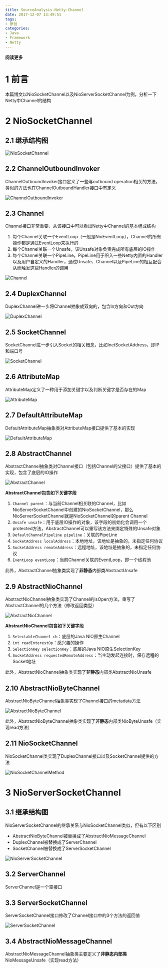 ```yaml
---
title: SourceAnalysis-Netty-Channel
date: 2017-12-07 13:49:51
tags: 
- 原创
categories: 
- Java
- Framework
- Netty
---
```


**阅读更多**

<!--more-->

# 1 前言

本篇博文以NioSocketChannel以及NioServerSocketChannel为例，分析一下Netty中Channel的结构

# 2 NioSocketChannel

## 2.1 继承结构图

![NioSocketChannel](/images/SourceAnalysis-Netty-Channel/NioSocketChannel.png)

## 2.2 ChannelOutboundInvoker

ChannelOutboundInvoker接口定义了一些与outbound operation相关的方法，类似的方法也在ChannelOutboundHandler接口中有定义

![ChannelOutboundInvoker](/images/SourceAnalysis-Netty-Channel/ChannelOutboundInvoker.png)

## 2.3 Channel

Channel接口非常重要，从该接口中可以看出Netty中Channel的基本组成结构

1. 每个Channel关联一个EventLoop（一般是NioEventLoop），Channel的所有操作都是通过EventLoop来执行的
1. 每个Channel关联一个Unsafe，该Unsafe对象负责完成所有底层的IO操作
1. 每个Channel关联一个PipeLine，PipeLine用于织入一些Netty内置的Handler以及用户自定义的Handler，通过Unsafe、Channel以及PipeLine的相互配合从而触发这些Handler的调用

![Channel](/images/SourceAnalysis-Netty-Channel/Channel.png)

## 2.4 DuplexChannel

DuplexChannel进一步将Channel抽象成双向的，包含In方向和Out方向

![DuplexChannel](/images/SourceAnalysis-Netty-Channel/DuplexChannel.png)

## 2.5 SocketChannel

SocketChannel进一步引入Socket的相关概念，比如InetSocketAddress，即IP和端口号

![SocketChannel](/images/SourceAnalysis-Netty-Channel/SocketChannel.png)

## 2.6 AttributeMap

AttributeMap定义了一种用于添加关键字以及判断关键字是否存在的Map

![AttributeMap](/images/SourceAnalysis-Netty-Channel/AttributeMap.png)

## 2.7 DefaultAttributeMap

DefaultAttributeMap抽象类对AttributeMap接口提供了基本的实现

![DefaultAttributeMap](/images/SourceAnalysis-Netty-Channel/DefaultAttributeMap.png)

## 2.8 AbstractChannel

AbstractChannel抽象类对Channel接口（包括Channel的父接口）提供了基本的实现，包含了底层的IO操作

![AbstractChannel](/images/SourceAnalysis-Netty-Channel/AbstractChannel.png)

**AbstractChannel包含如下关键字段**

1. `Channel parent`：与当前Channel相关联的Channel，比如NioServerSocketChannel中创建的NioSocketChannel，那么NioServerSocketChannel就是NioSocketChannel的parent Channel
1. `Unsafe unsafe`：用于底层IO操作的对象，该字段的初始化会调用一个protected方法，AbstractChannel可以重写该方法来绑定特殊的Unsafe对象
1. `DefaultChannelPipeline pipeline`：关联的PipeLine
1. `SocketAddress localAddress`：本地地址，该地址是抽象的，未指定任何协议
1. `SocketAddress remoteAddress`：远程地址，该地址是抽象的，未指定任何协议
1. `EventLoop eventLoop`：当前Channel关联的EventLoop，即一个线程池

此外，AbstractChannel抽象类实现了**非静态**内部类AbstractUnsafe

## 2.9 AbstractNioChannel

AbstractNioChannel抽象类实现了Channel的isOpen方法，重写了AbstractChannel的几个方法（修改返回类型）

![AbstractNioChannel](/images/SourceAnalysis-Netty-Channel/AbstractNioChannel.png)

**AbstractNioChannel包含如下关键字段**

1. `SelectableChannel ch`：底层的Java NIO原生Channel
1. `int readInterestOp`：感兴趣的操作
1. `SelectionKey selectionKey`：底层的Java NIO原生SelectionKey
1. `SocketAddress requestedRemoteAddress`：当主动发起连接时，保存远程的Socket地址

此外，AbstractNioChannel抽象类实现了**非静态**内部类AbstractNioUnsafe

## 2.10 AbstractNioByteChannel

AbstractNioByteChannel抽象类实现了Channel接口的metadata方法

![AbstractNioByteChannel](/images/SourceAnalysis-Netty-Channel/AbstractNioByteChannel.png)

此外，AbstractNioByteChannel抽象类实现了**非静态**内部类NioByteUnsafe（实现read方法）

## 2.11 NioSocketChannel

NioSocketChannel类实现了DuplexChannel接口以及SocketChannel提供的方法

![NioSocketChannelMethod](/images/SourceAnalysis-Netty-Channel/NioSocketChannelMethod.png)

# 3 NioServerSocketChannel

## 3.1 继承结构图

NioServerSocketChannel的继承关系与NioSocketChannel类似，但有以下区别

* AbstractNioByteChannel被替换成了AbstractNioMessageChannel
* DuplexChannel被替换成了ServerChannel
* SocketChannel被替换成了ServerSocketChannel

![NioServerSocketChannel](/images/SourceAnalysis-Netty-Channel/NioServerSocketChannel.png)

## 3.2 ServerChannel

ServerChannel是一个空接口

## 3.3 ServerSocketChannel

ServerSocketChannel接口修改了Channel接口中的3个方法的返回值

![ServerSocketChannel](/images/SourceAnalysis-Netty-Channel/ServerSocketChannel.png)

## 3.4 AbstractNioMessageChannel

AbstractNioMessageChannel抽象类主要定义了**非静态内部类**NioMessageUnsafe（实现read方法）
